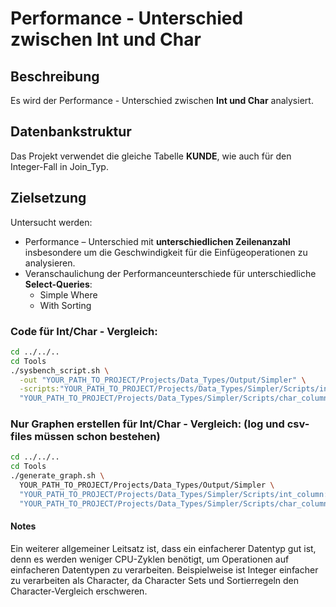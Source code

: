 # Performance - Unterschied zwischen Int und Char

## Beschreibung

Es wird der Performance - Unterschied zwischen **Int und Char** analysiert.

## Datenbankstruktur

Das Projekt verwendet die gleiche Tabelle **KUNDE**, wie auch für den Integer-Fall in Join_Typ.

## Zielsetzung
Untersucht werden:
- Performance – Unterschied mit **unterschiedlichen Zeilenanzahl** insbesondere um die Geschwindigkeit für die Einfügeoperationen zu analysieren.
- Veranschaulichung der Performanceunterschiede für unterschiedliche **Select-Queries**:
  - Simple Where
  - With Sorting

### Code für Int/Char - Vergleich:
```bash
cd ../../..
cd Tools
./sysbench_script.sh \
  -out "YOUR_PATH_TO_PROJECT/Projects/Data_Types/Output/Simpler" \
  -scripts:"YOUR_PATH_TO_PROJECT/Projects/Data_Types/Simpler/Scripts/int_column" \
  "YOUR_PATH_TO_PROJECT/Projects/Data_Types/Simpler/Scripts/char_column"
```

### Nur Graphen erstellen für Int/Char - Vergleich: (log und csv- files müssen schon bestehen)
```bash
cd ../../..
cd Tools
./generate_graph.sh \
  YOUR_PATH_TO_PROJECT/Projects/Data_Types/Output/Simpler \
  "YOUR_PATH_TO_PROJECT/Projects/Data_Types/Simpler/Scripts/int_column:false" \
  "YOUR_PATH_TO_PROJECT/Projects/Data_Types/Simpler/Scripts/char_column:false"
```


#### Notes
Ein weiterer allgemeiner Leitsatz ist, dass ein einfacherer Datentyp gut ist, denn es werden weniger CPU-Zyklen benötigt, um Operationen auf einfacheren Datentypen zu verarbeiten.
Beispielweise ist Integer einfacher zu verarbeiten als Character, da Character Sets und Sortierregeln den Character-Vergleich erschweren.